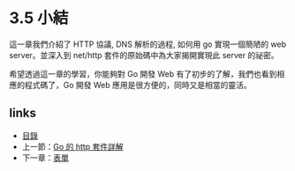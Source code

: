 # 3.5 小結
這一章我們介紹了 HTTP 協議, DNS 解析的過程, 如何用 go 實現一個簡陋的 web server。並深入到 net/http 套件的原始碼中為大家揭開實現此 server 的祕密。

希望透過這一章的學習，你能夠對 Go 開發 Web 有了初步的了解，我們也看到相應的程式碼了，Go 開發 Web 應用是很方便的，同時又是相當的靈活。

## links
   * [目錄](<preface.md>)
   * 上一節：[Go 的 http 套件詳解](<03.4.md>)
   * 下一章：[表單](<04.0.md>)
